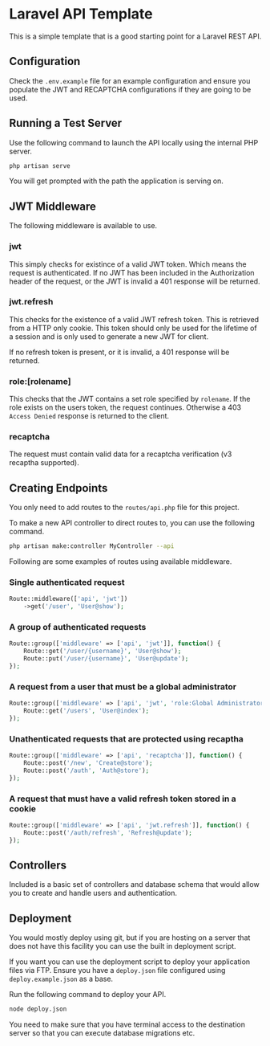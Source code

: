 # Laravel API Template

This is a simple template that is a good starting point for a Laravel REST API.

## Configuration

Check the `.env.example` file for an example configuration and ensure you populate the JWT and RECAPTCHA configurations if they are going to be used.

## Running a Test Server

Use the following command to launch the API locally using the internal PHP server.

```sh
php artisan serve
```

You will get prompted with the path the application is serving on.

## JWT Middleware

The following middleware is available to use.

### jwt

This simply checks for existince of a valid JWT token. Which means the request is authenticated. If no JWT has been included in the Authorization header of the request, or the JWT is invalid a 401 response will be returned.

### jwt.refresh

This checks for the existence of a valid JWT refresh token. This is retrieved from a HTTP only cookie. This token should only be used for the lifetime of a session and is only used to generate a new JWT for client.

If no refresh token is present, or it is invalid, a 401 response will be returned.

### role:[rolename]

This checks that the JWT contains a set role specified by `rolename`. If the role exists on the users token, the request continues. Otherwise a 403 `Access Denied` response is returned to the client.

### recaptcha

The request must contain valid data for a recaptcha verification (v3 recaptha supported).

## Creating Endpoints

You only need to add routes to the `routes/api.php` file for this project.

To make a new API controller to direct routes to, you can use the following command.

```sh
php artisan make:controller MyController --api
```

Following are some examples of routes using available middleware.

### Single authenticated request

```php
Route::middleware(['api', 'jwt'])
    ->get('/user', 'User@show');
```

### A group of authenticated requests

```php
Route::group(['middleware' => ['api', 'jwt']], function() {
    Route::get('/user/{username}', 'User@show');
    Route::put('/user/{username}', 'User@update');
});
```

### A request from a user that must be a global administrator

```php
Route::group(['middleware' => ['api', 'jwt', 'role:Global Administrator']], function() {
    Route::get('/users', 'User@index');
});
```

### Unathenticated requests that are protected using recaptha

```php
Route::group(['middleware' => ['api', 'recaptcha']], function() {
    Route::post('/new', 'Create@store');
    Route::post('/auth', 'Auth@store');
});
```

### A request that must have a valid refresh token stored in a cookie

```php
Route::group(['middleware' => ['api', 'jwt.refresh']], function() {
    Route::post('/auth/refresh', 'Refresh@update');
});
```

## Controllers

Included is a basic set of controllers and database schema that would allow you to create and handle users and authentication.

## Deployment

You would mostly deploy using git, but if you are hosting on a server that does not have this facility you can use the built in deployment script.

If you want you can use the deployment script to deploy your application files via FTP. Ensure you have a `deploy.json` file configured using `deploy.example.json` as a base.

Run the following command to deploy your API.

```sh
node deploy.json
```

You need to make sure that you have terminal access to the destination server so that you can execute database migrations etc.
